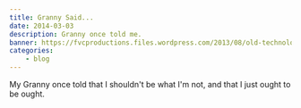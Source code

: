 ```yaml
---
title: Granny Said...
date: 2014-03-03
description: Granny once told me.
banner: https://fvcproductions.files.wordpress.com/2013/08/old-technology-never-forget.jpg?w=1366
categories:
    - blog
---
```


My Granny once told that I shouldn't be what I'm not, and that I just ought to be ought.
